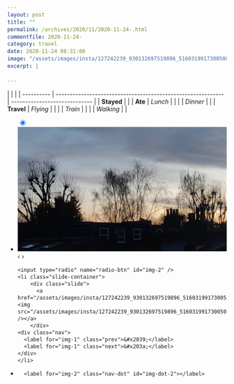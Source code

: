 ```yaml
---
layout: post
title: ""
permalink: /archives/2020/11/2020-11-24-.html
commentfile: 2020-11-24-
category: travel
date: 2020-11-24 08:31:00
image: "/assets/images/insta/127242239_930132697519896_5160319917300500531_n_17859776531308455.jpg"
excerpt: |
  
---
```


|            |                                                              |
| ---------- | ------------------------------------------------------------ | ----------------------------- |
| **Stayed** |  |
| **Ate**    | _Lunch_                                                      |          |
|            | _Dinner_                                                     |          |
| **Travel** | _Flying_                                                     |          |
|            | _Train_                                                      |          |
|            | _Walking_                                                    |          |





<ul class="slides">
    <input type="radio" name="radio-btn" id="img-1" checked="checked" />
    <li class="slide-container">
        <div class="slide">
          <a href="/assets/images/insta/126335491_817405842383036_3639358264287653975_n_17851117487357194.jpg"><img src="/assets/images/insta/126335491_817405842383036_3639358264287653975_n_17851117487357194.jpg" /></a>
        </div>
    <div class="nav">
      <label for="img-2" class="prev">&#x2039;</label>
      <label for="img-2" class="next">&#x203a;</label>
    </div>
    </li>
    
    <input type="radio" name="radio-btn" id="img-2" />
    <li class="slide-container">
        <div class="slide">
          <a href="/assets/images/insta/127242239_930132697519896_5160319917300500531_n_17859776531308455.jpg"><img src="/assets/images/insta/127242239_930132697519896_5160319917300500531_n_17859776531308455.jpg" /></a>
        </div>
    <div class="nav">
      <label for="img-1" class="prev">&#x2039;</label>
      <label for="img-1" class="next">&#x203a;</label>
    </div>
    </li>
			
<li class="nav-dots">
      <label for="img-1" class="nav-dot" id="img-dot-1"></label>

      <label for="img-2" class="nav-dot" id="img-dot-2"></label>

</li>
</ul>        
             

		